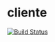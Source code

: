 # cliente

[![Build Status](https://travis-ci.com/cordeiro21/cliente.svg?branch=master)](https://travis-ci.com/cordeiro21/cliente)
